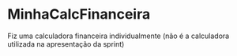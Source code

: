 # MinhaCalcFinanceira
Fiz uma calculadora financeira individualmente (não é a calculadora utilizada na apresentação da sprint)
